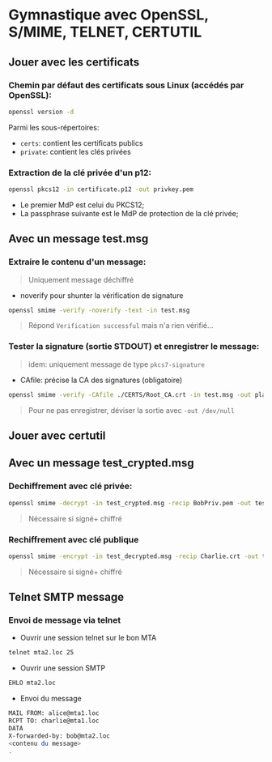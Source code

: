 # Gymnastique avec OpenSSL, S/MIME, TELNET, CERTUTIL 

## Jouer avec les certificats

### Chemin par défaut des certificats sous Linux (accédés par OpenSSL):
```bash
openssl version -d
```

Parmi les sous-répertoires:
- `certs`: contient les certificats publics
- `private`: contient les clés privées

### Extraction de la clé privée d'un p12:
```bash
openssl pkcs12 -in certificate.p12 -out privkey.pem
```
- Le premier MdP est celui du PKCS12;
- La passphrase suivante est le MdP de protection de la clé privée;


## Avec un message test.msg

### Extraire le contenu d'un message:
> Uniquement message déchiffré

- noverify pour shunter la vérification de signature

```bash
openssl smime -verify -noverify -text -in test.msg
```

> Répond `Verification successful` mais n'a rien vérifié...


### Tester la signature (sortie STDOUT) et enregistrer le message:
> idem: uniquement message de type `pkcs7-signature`

- CAfile: précise la CA des signatures (obligatoire)

```bash
openssl smime -verify -CAfile ./CERTS/Root_CA.crt -in test.msg -out plain_text.txt
```
> Pour ne pas enregistrer, déviser la sortie avec `-out /dev/null`


## Jouer avec certutil














## Avec un message test_crypted.msg

### Dechiffrement avec clé privée:
```bash
openssl smime -decrypt -in test_crypted.msg -recip BobPriv.pem -out test_decrypted.msg
```
> Nécessaire si signé+ chiffré

### Rechiffrement avec clé publique
```bash
openssl smime -encrypt -in test_decrypted.msg -recip Charlie.crt -out test_recrypted.msg
```
> Nécessaire si signé+ chiffré

## Telnet SMTP message

### Envoi de message via telnet

- Ouvrir une session telnet sur le bon MTA
```bash
telnet mta2.loc 25
```

- Ouvrir une session SMTP
```bash
EHLO mta2.loc
```

- Envoi du message
```bash
MAIL FROM: alice@mta1.loc
RCPT TO: charlie@mta1.loc
DATA
X-forwarded-by: bob@mta2.loc
<contenu du message>
.
```

